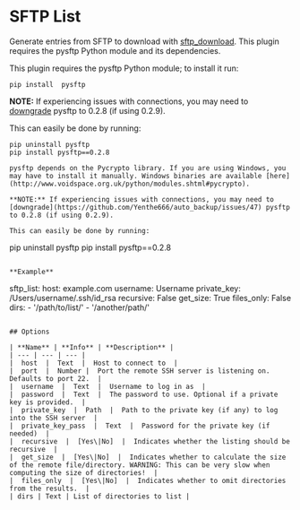 # SFTP List
Generate entries from SFTP to download with [sftp_download](sftp_download). This plugin requires the pysftp Python module and its dependencies.

This plugin requires the pysftp Python module; to install it run:

```
pip install  pysftp
```
**NOTE:** If experiencing issues with connections, you may need to [downgrade](https://github.com/Yenthe666/auto_backup/issues/47) pysftp to 0.2.8 (if using 0.2.9).

This can easily be done by running:
```
pip uninstall pysftp
pip install pysftp==0.2.8

pysftp depends on the Pycrypto library. If you are using Windows, you may have to install it manually. Windows binaries are available [here](http://www.voidspace.org.uk/python/modules.shtml#pycrypto).

**NOTE:** If experiencing issues with connections, you may need to [downgrade](https://github.com/Yenthe666/auto_backup/issues/47) pysftp to 0.2.8 (if using 0.2.9).

This can easily be done by running:
```
pip uninstall pysftp
pip install pysftp==0.2.8
```

**Example**

```
sftp_list:
  host: example.com
  username: Username
  private_key: /Users/username/.ssh/id_rsa
  recursive: False
  get_size: True
  files_only: False
  dirs: 
    - '/path/to/list/'
    - '/another/path/'
```

## Options

| **Name** | **Info** | **Description** |
| --- | --- | --- |
|  host  |  Text  |  Host to connect to  |
|  port  |  Number |  Port the remote SSH server is listening on. Defaults to port 22.  |
|  username  |  Text  |  Username to log in as  |
|  password  |  Text  |  The password to use. Optional if a private key is provided.  |
|  private_key  |  Path  |  Path to the private key (if any) to log into the SSH server  |
|  private_key_pass  |  Text  |  Password for the private key (if needed)  |
|  recursive  |  [Yes\|No]  |  Indicates whether the listing should be recursive  |
|  get_size  |  [Yes\|No]  |  Indicates whether to calculate the size of the remote file/directory. WARNING: This can be very slow when computing the size of directories!  |
|  files_only  |  [Yes\|No]  |  Indicates whether to omit directories from the results.  |
| dirs | Text | List of directories to list |
